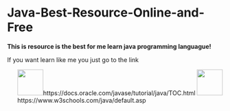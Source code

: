 # Java-Best-Resource-Online-and-Free
<b>This is resource is the best for me learn java programming languague!</b>

If you want learn like me you just go to the link
<ul>
  <img src="https://purepng.com/public/uploads/large/purepng.com-oracle-logologobrand-logoiconslogos-251519939816xngul.png" width="60" height="60></img>
  <li><ahref="https://docs.oracle.com/javase/tutorial/java/TOC.html">https://docs.oracle.com/javase/tutorial/java/TOC.html</a></li>
  <img src="https://image.winudf.com/v2/image1/Y29tLnBhcmFtb3VudC53M3NjaG9vbF9pY29uXzE1NzI1OTg0MzVfMDcy/icon.png?w=170&fakeurl=1" width="60" height="60></img>                                                               
  <li><a href="https://www.w3schools.com/java/default.asp">https://www.w3schools.com/java/default.asp</a></li>
</ul>
